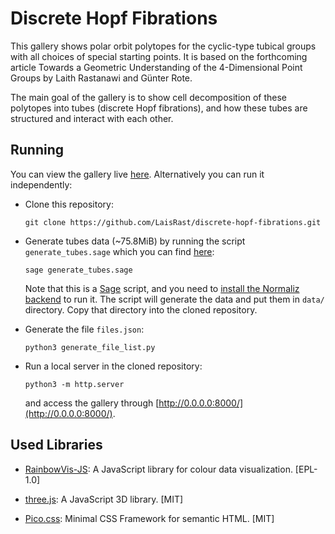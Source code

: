 # Discrete Hopf Fibrations

This gallery shows polar orbit polytopes for the cyclic-type tubical groups
with all choices of special starting points. It is based on the forthcoming
article
Towards a Geometric Understanding of the 4-Dimensional Point
Groups by Laith Rastanawi and Günter Rote.

The main goal of the gallery is to show cell decomposition of these polytopes
into tubes (discrete Hopf fibrations), and how these tubes are structured and
interact with each other.

## Running

You can view the gallery live
[here](https://www.inf.fu-berlin.de/inst/ag-ti/software/DiscreteHopfFibration/).
Alternatively you can run it independently:

* Clone this repository:
  ```
  git clone https://github.com/LaisRast/discrete-hopf-fibrations.git
  ```

* Generate tubes data (~75.8MiB) by running the script `generate_tubes.sage`
  which you can find [here](https://github.com/LaisRast/point-groups):
  ```
  sage generate_tubes.sage
  ```
  Note that this is a [Sage](https://www.sagemath.org/) script, and you need to
  [install the Normaliz
  backend](https://doc.sagemath.org/html/en/reference/discrete_geometry/sage/geometry/polyhedron/backend_normaliz.html)
  to run it. The script will generate the data and put them in `data/`
  directory. Copy that directory into the cloned repository.

* Generate the file `files.json`:
  ```
  python3 generate_file_list.py
  ```

* Run a local server in the cloned repository:
  ```
  python3 -m http.server
  ```
  and access the gallery through [http://0.0.0.0:8000/](http://0.0.0.0:8000/).


## Used Libraries

* [RainbowVis-JS](https://github.com/anomal/RainbowVis-JS):
  A JavaScript library for colour data visualization. [EPL-1.0]
  
* [three.js](https://github.com/mrdoob/three.js/):
  A JavaScript 3D library. [MIT]
  
* [Pico.css](https://github.com/picocss/pico):
  Minimal CSS Framework for semantic HTML. [MIT]
